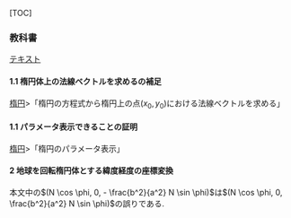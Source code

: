 [TOC]

### 教科書

[テキスト](http://www.infra.kochi-tech.ac.jp/takagi/Geomatics/2GeoCoord.pdf)

#### 1.1 楕円体上の法線ベクトルを求めるの補足

[楕円](./ellipse.md)>「楕円の方程式から楕円上の点$(x_0, y_0)​$における法線ベクトルを求める」

#### 1.1 パラメータ表示できることの証明

[楕円](./ellipse.md)>「楕円のパラメータ表示」

#### 2 地球を回転楕円体とする緯度経度の座標変換

本文中の$(N \cos \phi, 0, - \frac{b^2}{a^2} N \sin \phi)$は$(N \cos \phi, 0, \frac{b^2}{a^2} N \sin \phi)$の誤りである.



